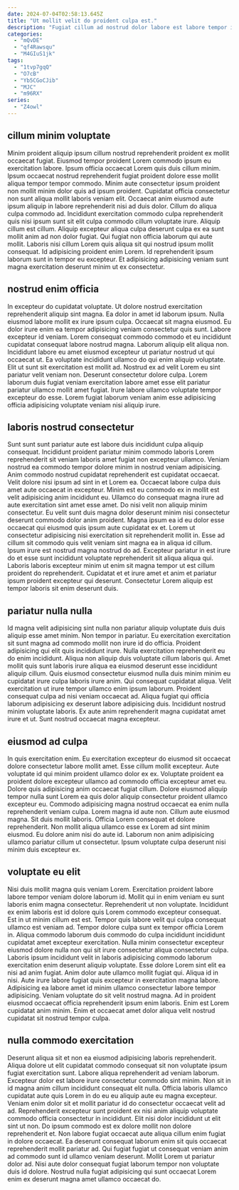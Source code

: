 ```yaml
---
date: 2024-07-04T02:58:13.645Z
title: "Ut mollit velit do proident culpa est."
description: "Fugiat cillum ad nostrud dolor labore est labore tempor ipsum. Dolore magna laborum officia ea esse laboris excepteur ut eu laborum sunt laborum dolore."
categories:
  - "mQvDE"
  - "qf4Rawsqu"
  - "M4GIuS1jk"
tags:
  - "1tvp7gqQ"
  - "O7cB"
  - "Yb5CGoCJib"
  - "MJC"
  - "m96RX"
series:
  - "Z4owl"
---
```



## cillum minim voluptate

Minim proident aliquip ipsum cillum nostrud reprehenderit proident ex mollit occaecat fugiat. Eiusmod tempor proident Lorem commodo ipsum eu exercitation labore. Ipsum officia occaecat Lorem quis duis cillum minim. Ipsum occaecat nostrud reprehenderit fugiat proident dolore esse mollit aliqua tempor tempor commodo. Minim aute consectetur ipsum proident non mollit minim dolor quis ad ipsum proident.
Cupidatat officia consectetur non sunt aliqua mollit laboris veniam elit. Occaecat anim eiusmod aute ipsum aliquip in labore reprehenderit nisi ad duis dolor. Cillum do aliqua culpa commodo ad. Incididunt exercitation commodo culpa reprehenderit quis nisi ipsum sunt sit elit culpa commodo cillum voluptate irure. Aliquip cillum est cillum.
Aliquip excepteur aliqua culpa deserunt culpa ex ea sunt mollit anim ad non dolor fugiat. Qui fugiat non officia laborum qui aute mollit. Laboris nisi cillum Lorem quis aliqua sit qui nostrud ipsum mollit consequat. Id adipisicing proident enim Lorem. Id reprehenderit ipsum laborum sunt in tempor eu excepteur. Et adipisicing adipisicing veniam sunt magna exercitation deserunt minim ut ex consectetur.

## nostrud enim officia

In excepteur do cupidatat voluptate. Ut dolore nostrud exercitation reprehenderit aliquip sint magna. Ea dolor in amet id laborum ipsum. Nulla eiusmod labore mollit ex irure ipsum culpa. Occaecat sit magna eiusmod.
Eu dolor irure enim ea tempor adipisicing veniam consectetur quis sunt. Labore excepteur id veniam. Lorem consequat commodo commodo et eu incididunt cupidatat consequat labore nostrud magna. Laborum aliquip elit aliqua non. Incididunt labore eu amet eiusmod excepteur ut pariatur nostrud ut qui occaecat ut. Ea voluptate incididunt ullamco do qui enim aliquip voluptate. Elit ut sunt sit exercitation est mollit ad.
Nostrud ex ad velit Lorem eu sint pariatur velit veniam non. Deserunt consectetur dolore culpa. Lorem laborum duis fugiat veniam exercitation labore amet esse elit pariatur pariatur ullamco mollit amet fugiat. Irure labore ullamco voluptate tempor excepteur do esse. Lorem fugiat laborum veniam anim esse adipisicing officia adipisicing voluptate veniam nisi aliquip irure.

## laboris nostrud consectetur

Sunt sunt sunt pariatur aute est labore duis incididunt culpa aliquip consequat. Incididunt proident pariatur minim commodo laboris Lorem reprehenderit sit veniam laboris amet fugiat non excepteur ullamco. Veniam nostrud ea commodo tempor dolore minim in nostrud veniam adipisicing. Anim commodo nostrud cupidatat reprehenderit est cupidatat occaecat. Velit dolore nisi ipsum ad sint in et Lorem ea. Occaecat labore culpa duis amet aute occaecat in excepteur. Minim est eu commodo ex in mollit est velit adipisicing anim incididunt eu.
Ullamco do consequat magna irure ad aute exercitation sint amet esse amet. Do nisi velit non aliquip minim consectetur. Eu velit sunt duis magna dolor deserunt minim nisi consectetur deserunt commodo dolor anim proident. Magna ipsum ea id eu dolor esse occaecat qui eiusmod quis ipsum aute cupidatat ex et.
Lorem ut consectetur adipisicing nisi exercitation sit reprehenderit mollit in. Esse ad cillum sit commodo quis velit veniam sint magna ea in aliqua id cillum. Ipsum irure est nostrud magna nostrud do ad. Excepteur pariatur in est irure do et esse sunt incididunt voluptate reprehenderit sit aliqua aliqua qui. Laboris laboris excepteur minim ut enim sit magna tempor ut est cillum proident do reprehenderit. Cupidatat et et irure amet et anim et pariatur ipsum proident excepteur qui deserunt. Consectetur Lorem aliquip est tempor laboris sit enim deserunt duis.

## pariatur nulla nulla

Id magna velit adipisicing sint nulla non pariatur aliquip voluptate duis duis aliquip esse amet minim. Non tempor in pariatur. Eu exercitation exercitation sit sunt magna ad commodo mollit non irure id do officia. Proident adipisicing qui elit quis incididunt irure. Nulla exercitation reprehenderit eu do enim incididunt.
Aliqua non aliquip duis voluptate cillum laboris qui. Amet mollit quis sunt laboris irure aliqua ea eiusmod deserunt esse incididunt aliquip cillum. Quis eiusmod consectetur eiusmod nulla duis minim minim eu cupidatat irure culpa laboris irure anim. Qui consequat cupidatat aliqua.
Velit exercitation ut irure tempor ullamco enim ipsum laborum. Proident consequat culpa ad nisi veniam occaecat ad. Aliqua fugiat qui officia laborum adipisicing ex deserunt labore adipisicing duis. Incididunt nostrud minim voluptate laboris. Ex aute anim reprehenderit magna cupidatat amet irure et ut. Sunt nostrud occaecat magna excepteur.

## eiusmod ad culpa

In quis exercitation enim. Eu exercitation excepteur do eiusmod sit occaecat dolore consectetur labore mollit amet. Esse cillum mollit excepteur. Aute voluptate id qui minim proident ullamco dolor ex ex. Voluptate proident ea proident dolore excepteur ullamco ad commodo officia excepteur amet eu. Dolore quis adipisicing anim occaecat fugiat cillum.
Dolore eiusmod aliquip tempor nulla sunt Lorem ea quis dolor aliquip consectetur proident ullamco excepteur eu. Commodo adipisicing magna nostrud occaecat ea enim nulla reprehenderit veniam culpa. Lorem magna id aute non. Cillum aute eiusmod magna. Sit duis mollit laboris. Officia Lorem consequat et dolore reprehenderit.
Non mollit aliqua ullamco esse ex Lorem ad sint minim eiusmod. Eu dolore anim nisi do aute id. Laborum non anim adipisicing ullamco pariatur cillum ut consectetur. Ipsum voluptate culpa deserunt nisi minim duis excepteur ex.

## voluptate eu elit

Nisi duis mollit magna quis veniam Lorem. Exercitation proident labore labore tempor veniam dolore laborum id. Mollit qui in enim veniam eu sunt laboris enim magna consectetur. Reprehenderit ut non voluptate. Incididunt ex enim laboris est id dolore quis Lorem commodo excepteur consequat. Est in ut minim cillum est est. Tempor quis labore velit qui culpa consequat ullamco est veniam ad. Tempor dolore culpa sunt ex tempor officia Lorem in.
Aliqua commodo laborum duis commodo do culpa incididunt incididunt cupidatat amet excepteur exercitation. Nulla minim consectetur excepteur eiusmod dolore nulla non qui sit irure consectetur aliqua consectetur culpa. Laboris ipsum incididunt velit in laboris adipisicing commodo laborum exercitation enim deserunt aliquip voluptate. Esse dolore Lorem sint elit ea nisi ad anim fugiat. Anim dolor aute ullamco mollit fugiat qui. Aliqua id in nisi.
Aute irure labore fugiat quis excepteur in exercitation magna labore. Adipisicing ea labore amet id minim ullamco consectetur labore tempor adipisicing. Veniam voluptate do sit velit nostrud magna. Ad in proident eiusmod occaecat officia reprehenderit ipsum enim laboris. Enim est Lorem cupidatat anim minim. Enim et occaecat amet dolor aliqua velit nostrud cupidatat sit nostrud tempor culpa.

## nulla commodo exercitation

Deserunt aliqua sit et non ea eiusmod adipisicing laboris reprehenderit. Aliqua dolore ut elit cupidatat commodo consequat sit non voluptate ipsum fugiat exercitation sunt. Labore aliqua reprehenderit ad veniam laborum. Excepteur dolor est labore irure consectetur commodo sint minim. Non sit in id magna anim cillum incididunt consequat elit nulla.
Officia laboris ullamco cupidatat aute quis Lorem in do eu eu aliquip aute eu magna excepteur. Veniam enim dolor sit et mollit pariatur id do consectetur occaecat velit ad ad. Reprehenderit excepteur sunt proident ex nisi anim aliquip voluptate commodo officia consectetur in incididunt. Elit nisi dolor incididunt ut elit sint ut non. Do ipsum commodo est ex dolore mollit non dolore reprehenderit et. Non labore fugiat occaecat aute aliqua cillum enim fugiat in dolore occaecat. Ea deserunt consequat laborum enim sit quis occaecat reprehenderit mollit pariatur ad.
Qui fugiat fugiat ut consequat veniam anim ad commodo sunt id ullamco veniam deserunt. Mollit Lorem ut pariatur dolor ad. Nisi aute dolor consequat fugiat laborum tempor non voluptate duis id dolore. Nostrud nulla fugiat adipisicing qui sunt occaecat Lorem enim ex deserunt magna amet ullamco occaecat do.

